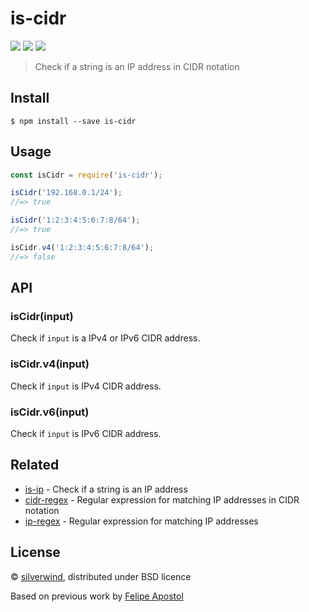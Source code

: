 # is-cidr

[![](https://img.shields.io/npm/v/is-cidr.svg?style=flat)](https://www.npmjs.org/package/is-cidr) [![](https://img.shields.io/npm/dm/is-cidr.svg)](https://www.npmjs.org/package/is-cidr) [![](https://api.travis-ci.org/silverwind/is-cidr.svg?style=flat)](https://travis-ci.org/silverwind/is-cidr)

> Check if a string is an IP address in CIDR notation

## Install

```
$ npm install --save is-cidr
```


## Usage

```js
const isCidr = require('is-cidr');

isCidr('192.168.0.1/24');
//=> true

isCidr('1:2:3:4:5:6:7:8/64');
//=> true

isCidr.v4('1:2:3:4:5:6:7:8/64');
//=> false
```


## API

### isCidr(input)

Check if `input` is a IPv4 or IPv6 CIDR address.

### isCidr.v4(input)

Check if `input` is IPv4 CIDR address.

### isCidr.v6(input)

Check if `input` is IPv6 CIDR address.


## Related

- [is-ip](https://github.com/sindresorhus/is-ip) - Check if a string is an IP address
- [cidr-regex](https://github.com/silverwind/cidr-regex) - Regular expression for matching IP addresses in CIDR notation
- [ip-regex](https://github.com/sindresorhus/ip-regex) - Regular expression for matching IP addresses


## License

© [silverwind](https://github.com/silverwind), distributed under BSD licence

Based on previous work by [Felipe Apostol](https://github.com/flipjs)
